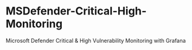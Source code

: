 # MSDefender-Critical-High-Monitoring
Microsoft Defender Critical &amp; High Vulnerability Monitoring with Grafana

